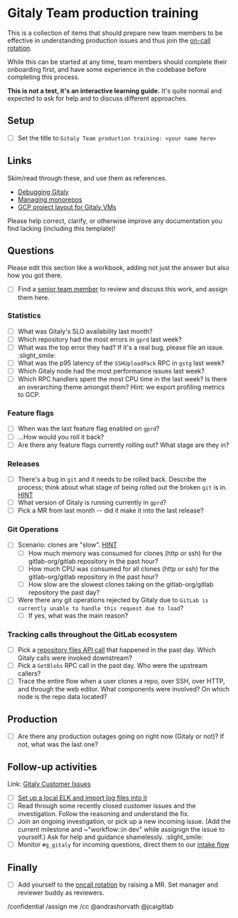 # Gitaly Team production training

This is a collection of items that should prepare new team members to be effective in understanding production issues and thus join the [on-call rotation](https://about.gitlab.com/handbook/engineering/development/enablement/systems/gitaly#gitaly-oncall-rotation).

While this can be started at any time, team members should complete their onboarding first, and have some experience in the codebase before completing this process.

**This is not a test, it's an interactive learning guide.** It's quite normal and expected to ask for help and to discuss different approaches.

## Setup

- [ ] Set the title to `Gitaly Team production training: <your name here>`

## Links

Skim/read through these, and use them as references.

- [Debugging Gitaly](https://handbook.gitlab.com/handbook/engineering/infrastructure/core-platform/systems/gitaly/debug/)
- [Managing monorepos](https://docs.gitlab.com/ee/user/project/repository/monorepos/)
- [GCP project layout for Gitaly VMs](https://gitlab.com/gitlab-com/gl-infra/readiness/-/blob/master/library/gitaly-multi-project/README.md)

Please help correct, clarify, or otherwise improve any documentation you find lacking (including this template)!

## Questions

Please edit this section like a workbook, adding not just the answer but also how you got there.

- [ ] Find a [senior team member](https://handbook.gitlab.com/handbook/engineering/infrastructure/core-platform/systems/gitaly/) to review and discuss this work, and assign them here.

### Statistics

- [ ] What was Gitaly's SLO availability last month?
- [ ] Which repository had the most errors in `gprd` last week?
- [ ] What was the top error they had? If it's a real bug, please file an issue. :slight_smile:
- [ ] What was the p95 latency of the `SSHUploadPack` RPC in `gstg` last week?
- [ ] Which Gitaly node had the most performance issues last week?
- [ ] Which RPC handlers spent the most CPU time in the last week? Is there an overarching theme amongst them? Hint: we export profiling metrics to GCP.

### Feature flags

- [ ] When was the last feature flag enabled on `gprd`?
- [ ] ...How would you roll it back?
- [ ] Are there any feature flags currently rolling out? What stage are they in?

### Releases

- [ ] There's a bug in `git` and it needs to be rolled back. Describe the process; think about what stage of being rolled out the broken `git` is in. [HINT](https://gitlab.com/gitlab-org/gitaly/-/blob/master/.gitlab/issue_templates/Git%20Version%20Upgrade.md)
- [ ] What version of Gitaly is running currently in `gprd`?
- [ ] Pick a MR from last month -- did it make it into the last release?

### Git Operations

- [ ] Scenario: clones are "slow". [HINT](https://log.gprd.gitlab.net/app/r/s/zoX53)
  - [ ] How much memory was consumed for clones (http or ssh) for the gitlab-org/gitlab repository in the past hour?
  - [ ] How much CPU was consumed for all clones (http or ssh) for the gitlab-org/gitlab repository in the past hour?
  - [ ] How slow are the slowest clones taking on the gitlab-org/gitlab repository the past day?
- [ ] Were there any git operations rejected by Gitaly due to `GitLab is currently unable to handle this request due to load`?
  - [ ] If yes, what was the main reason?

### Tracking calls throughout the GitLab ecosystem

- [ ] Pick a [repository files API
  call](https://docs.gitlab.com/ee/api/repository_files.html#get-file-from-repository) that happened in the past day.  Which Gitaly calls were invoked downstream?
- [ ] Pick a `GetBlobs` RPC call in the past day. Who were the upstream callers?
- [ ] Trace the entire flow when a user clones a repo, over SSH, over HTTP, and through the web editor. What components were involved? On which node is the repo data located?

## Production

- [ ] Are there any production outages going on right now (Gitaly or not)? If not, what was the last one?

## Follow-up activities

Link: [Gitaly Customer Issues](https://gitlab.com/gitlab-org/gitaly/-/issues/?sort=due_date&state=opened&label_name%5B%5D=Gitaly%20Customer%20Issue&first_page_size=100)
- [ ] [Set up a local ELK and import log files into it](../../doc/setup_local_elk_for_downloaded_logs.md)
- [ ] Read through some recently closed customer issues and the investigation. Follow the reasoning and understand the fix.
- [ ] Join an ongoing investigation, or pick up a new incoming issue. (Add the current milestone and ~"workflow::in dev" while assignign the issue to yourself.) Ask for help and guidance shamelessly. :slight_smile:
- [ ] Monitor `#g_gitaly` for incoming questions, direct them to our [intake flow](https://handbook.gitlab.com/handbook/engineering/infrastructure/core-platform/systems/gitaly/#customer-issues)

## Finally

- [ ] Add yourself to the [oncall rotation](https://ops.gitlab.net/gitlab-com/gl-infra/config-mgmt/-/blob/main/environments/pagerduty/gitaly_locals.tf?ref_type=heads) by raising a MR. Set manager and reviewer buddy as reviewers.

/confidential
/assign me
/cc @andrashorvath @jcaigitlab

